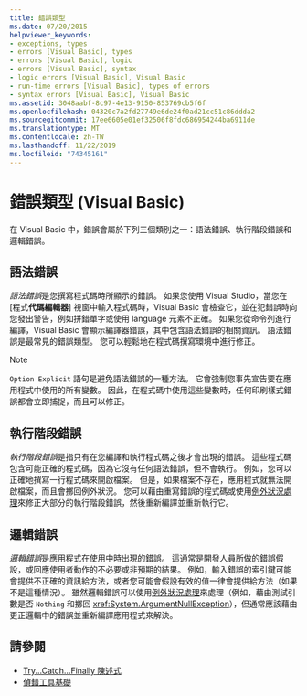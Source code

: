 ```yaml
---
title: 錯誤類型
ms.date: 07/20/2015
helpviewer_keywords:
- exceptions, types
- errors [Visual Basic], types
- errors [Visual Basic], logic
- errors [Visual Basic], syntax
- logic errors [Visual Basic], Visual Basic
- run-time errors [Visual Basic], types of errors
- syntax errors [Visual Basic], Visual Basic
ms.assetid: 3048aabf-8c97-4e13-9150-853769cb5f6f
ms.openlocfilehash: 04320c7a2fd27749e6de24f0ad21cc51c86ddda2
ms.sourcegitcommit: 17ee6605e01ef32506f8fdc686954244ba6911de
ms.translationtype: MT
ms.contentlocale: zh-TW
ms.lasthandoff: 11/22/2019
ms.locfileid: "74345161"
---
```

# <a name="error-types-visual-basic"></a>錯誤類型 (Visual Basic)
在 Visual Basic 中，錯誤會屬於下列三個類別之一：語法錯誤、執行階段錯誤和邏輯錯誤。

## <a name="syntax-errors"></a>語法錯誤
 *語法錯誤*是您撰寫程式碼時所顯示的錯誤。 如果您使用 Visual Studio，當您在 [程式**代碼編輯器**] 視窗中輸入程式碼時，Visual Basic 會檢查它，並在犯錯誤時向您發出警告，例如拼錯單字或使用 language 元素不正確。 如果您從命令列進行編譯，Visual Basic 會顯示編譯器錯誤，其中包含語法錯誤的相關資訊。 語法錯誤是最常見的錯誤類型。 您可以輕鬆地在程式碼撰寫環境中進行修正。

> [!NOTE]
> `Option Explicit` 語句是避免語法錯誤的一種方法。 它會強制您事先宣告要在應用程式中使用的所有變數。 因此，在程式碼中使用這些變數時，任何印刷樣式錯誤都會立即捕捉，而且可以修正。

## <a name="run-time-errors"></a>執行階段錯誤
 *執行階段錯誤*是指只有在您編譯和執行程式碼之後才會出現的錯誤。 這些程式碼包含可能正確的程式碼，因為它沒有任何語法錯誤，但不會執行。 例如，您可以正確地撰寫一行程式碼來開啟檔案。 但是，如果檔案不存在，應用程式就無法開啟檔案，而且會擲回例外狀況。 您可以藉由重寫錯誤的程式碼或使用[例外狀況處理](../../language-reference/statements/try-catch-finally-statement.md)來修正大部分的執行階段錯誤，然後重新編譯並重新執行它。
  
## <a name="logic-errors"></a>邏輯錯誤
 *邏輯錯誤*是應用程式在使用中時出現的錯誤。 這通常是開發人員所做的錯誤假設，或回應使用者動作的不必要或非預期的結果。 例如，輸入錯誤的索引鍵可能會提供不正確的資訊給方法，或者您可能會假設有效的值一律會提供給方法（如果不是這種情況）。 雖然邏輯錯誤可以使用[例外狀況處理](../../language-reference/statements/try-catch-finally-statement.md)來處理（例如，藉由測試引數是否 `Nothing` 和擲回 <xref:System.ArgumentNullException>），但通常應該藉由更正邏輯中的錯誤並重新編譯應用程式來解決。

## <a name="see-also"></a>請參閱

- [Try...Catch...Finally 陳述式](../../../visual-basic/language-reference/statements/try-catch-finally-statement.md)
- [偵錯工具基礎](/visualstudio/debugger/debugger-feature-tour)
